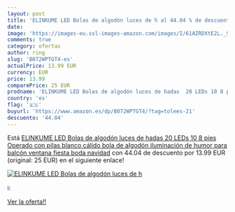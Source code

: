 ```yaml
---
layout: post
title: 'ELINKUME LED Bolas de algodón luces de h al 44.04 % de descuento'
date: 
image: 'https://images-eu.ssl-images-amazon.com/images/I/61AZRDXtE2L._SL200_.jpg'
comments: true
category: ofertas
author: ring
slug: 'B072WPTGT4-es'
actualPrice: 13.99 EUR
currency: EUR
price: 13.99
comparePrice: 25 EUR
prodname: 'ELINKUME LED Bolas de algodón luces de hadas  20 LEDs 10 8 pies  Operado con pilas  blanco cálido bola de algodón iluminación de humor para balcón  ventana  fiesta  boda  navidad'
country: 'es'
flag: '🇪🇸'
buyurl: 'https://www.amazon.es/dp/B072WPTGT4/?tag=tolees-21'
descuento: '44.04'
---
```


Está [ELINKUME LED Bolas de algodón luces de hadas  20 LEDs 10 8 pies  Operado con pilas  blanco cálido bola de algodón iluminación de humor para balcón  ventana  fiesta  boda  navidad](https://www.amazon.es/dp/B072WPTGT4/?tag=tolees-21) con 44.04 de descuento por 13.99 EUR (original: 25 EUR) en el siguiente enlace!

[![ELINKUME LED Bolas de algodón luces de h](https://images-eu.ssl-images-amazon.com/images/I/61AZRDXtE2L._SL200_.jpg)](https://www.amazon.es/dp/B072WPTGT4/?tag=tolees-21)

ℹ️:


[Ver la oferta!!](https://www.amazon.es/dp/B072WPTGT4/?tag=tolees-21)
